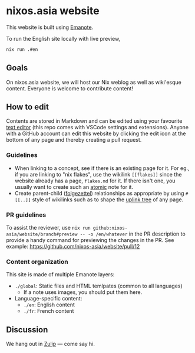# nixos.asia website

This website is built using [Emanote](https://emanote.srid.ca/).

To run the English site locally with live preview,

```sh
nix run .#en
```

## Goals

On nixos.asia website, we will host our Nix weblog as well as wiki'esque content. Everyone is welcome to contribute content!

## How to edit

Contents are stored in Markdown and can be edited using your favourite [text editor](https://emanote.srid.ca/start/resources/editors) (this repo comes with VSCode settings and extensions). Anyone with a GitHub account can edit this website by clicking the edit icon at the bottom of any page and thereby creating a pull request.

### Guidelines

- When linking to a concept, see if there is an existing page for it. For eg., if you are linking to "nix flakes", use the wikilink `[[flakes]]` since the website already has a page, `flakes.md` for it. If there isn't one, you usually want to create such an [atomic](https://neuron.zettel.page/atomic) note for it.
- Create parent-child ([folgezettel](https://neuron.zettel.page/folgezettel)) relationships as appropriate by using `#[[..]]` style of wikilinks such as to shape the [uplink tree](https://emanote.srid.ca/guide/html-template/uptree) of any page.

### PR guidelines

To assist the reviewer, use `nix run github:nixos-asia/website/branch#preview -- -o /en/whatever` in the PR description to provide a handy command for previewing the changes in the PR. See example: https://github.com/nixos-asia/website/pull/12


### Content organization

This site is made of multiple Emanote layers:

- `./global`: Static files and HTML temlpates (common to all languages)
    - If a note uses images, you should put them here.
- Language-specific content:
    - `./en`: English content
    - `./fr`: French content


## Discussion

We hang out in [Zulip](https://nixos.zulipchat.com/) ― come say hi.
